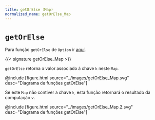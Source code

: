 ```yaml
---
title: getOrElse (Map)
normalized_name: getOrElse_Map
---
```


# `getOrElse`

Para função `getOrElse` de `Option` ir [aquí](./getOrElse_Option).

{{< signature getOrElse_Map >}}

`getOrElse` retorna o valor associado à chave `k` neste `Map`.

@include [figure.html source="../images/getOrElse_Map.svg" desc="Diagrama de funções getOrElse"]

Se este `Map` não contiver a chave `k`, esta função retornará o resultado da computação `v`.

@include [figure.html source="../images/getOrElse_Map.2.svg" desc="Diagrama de funções getOrElse"]

